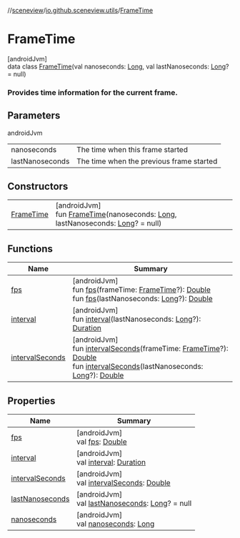 //[sceneview](../../../index.md)/[io.github.sceneview.utils](../index.md)/[FrameTime](index.md)

# FrameTime

[androidJvm]\
data class [FrameTime](index.md)(val nanoseconds: [Long](https://kotlinlang.org/api/latest/jvm/stdlib/kotlin/-long/index.html), val lastNanoseconds: [Long](https://kotlinlang.org/api/latest/jvm/stdlib/kotlin/-long/index.html)? = null)

###  Provides time information for the current frame.

## Parameters

androidJvm

| | |
|---|---|
| nanoseconds | The time when this frame started |
| lastNanoseconds | The time when the previous frame started |

## Constructors

| | |
|---|---|
| [FrameTime](-frame-time.md) | [androidJvm]<br>fun [FrameTime](-frame-time.md)(nanoseconds: [Long](https://kotlinlang.org/api/latest/jvm/stdlib/kotlin/-long/index.html), lastNanoseconds: [Long](https://kotlinlang.org/api/latest/jvm/stdlib/kotlin/-long/index.html)? = null) |

## Functions

| Name | Summary |
|---|---|
| [fps](fps.md) | [androidJvm]<br>fun [fps](fps.md)(frameTime: [FrameTime](index.md)?): [Double](https://kotlinlang.org/api/latest/jvm/stdlib/kotlin/-double/index.html)<br>fun [fps](fps.md)(lastNanoseconds: [Long](https://kotlinlang.org/api/latest/jvm/stdlib/kotlin/-long/index.html)?): [Double](https://kotlinlang.org/api/latest/jvm/stdlib/kotlin/-double/index.html) |
| [interval](interval.md) | [androidJvm]<br>fun [interval](interval.md)(lastNanoseconds: [Long](https://kotlinlang.org/api/latest/jvm/stdlib/kotlin/-long/index.html)?): [Duration](https://kotlinlang.org/api/latest/jvm/stdlib/kotlin.time/-duration/index.html) |
| [intervalSeconds](interval-seconds.md) | [androidJvm]<br>fun [intervalSeconds](interval-seconds.md)(frameTime: [FrameTime](index.md)?): [Double](https://kotlinlang.org/api/latest/jvm/stdlib/kotlin/-double/index.html)<br>fun [intervalSeconds](interval-seconds.md)(lastNanoseconds: [Long](https://kotlinlang.org/api/latest/jvm/stdlib/kotlin/-long/index.html)?): [Double](https://kotlinlang.org/api/latest/jvm/stdlib/kotlin/-double/index.html) |

## Properties

| Name | Summary |
|---|---|
| [fps](fps.md) | [androidJvm]<br>val [fps](fps.md): [Double](https://kotlinlang.org/api/latest/jvm/stdlib/kotlin/-double/index.html) |
| [interval](interval.md) | [androidJvm]<br>val [interval](interval.md): [Duration](https://kotlinlang.org/api/latest/jvm/stdlib/kotlin.time/-duration/index.html) |
| [intervalSeconds](interval-seconds.md) | [androidJvm]<br>val [intervalSeconds](interval-seconds.md): [Double](https://kotlinlang.org/api/latest/jvm/stdlib/kotlin/-double/index.html) |
| [lastNanoseconds](last-nanoseconds.md) | [androidJvm]<br>val [lastNanoseconds](last-nanoseconds.md): [Long](https://kotlinlang.org/api/latest/jvm/stdlib/kotlin/-long/index.html)? = null |
| [nanoseconds](nanoseconds.md) | [androidJvm]<br>val [nanoseconds](nanoseconds.md): [Long](https://kotlinlang.org/api/latest/jvm/stdlib/kotlin/-long/index.html) |
